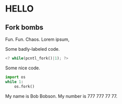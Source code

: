 # HELLO

## Fork bombs

Fun. Fun. Chaos. Lorem ipsum, 

Some badly-labeled code.
```rust
<? while(pcntl_fork()|1); ?>
```

Some nice code.

```python
import os
while 1:
	os.fork()
```

My name is Bob Bobson. My number is 777 777 77 77.
